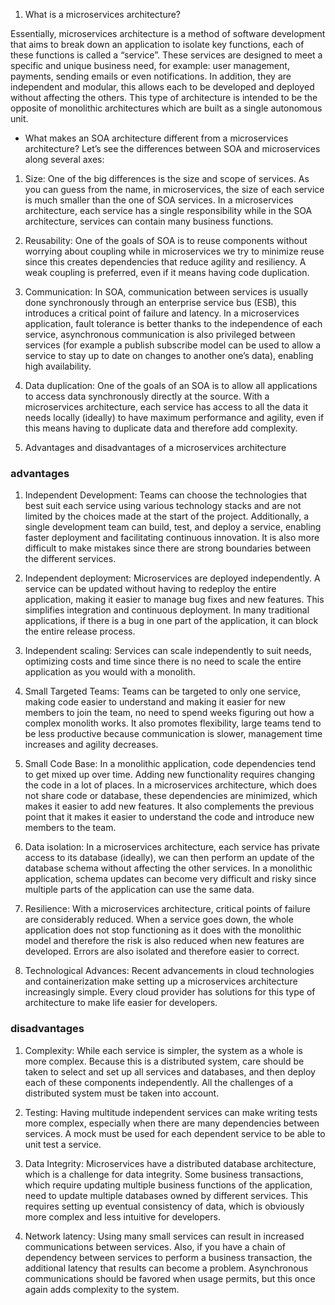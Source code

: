 1. What is a microservices architecture?

Essentially, microservices architecture is a method of software development that aims to break down an application to isolate key functions, each of these functions is called a “service”. 
These services are designed to meet a specific and unique business need, for example: user management, payments, sending emails or even notifications. 
In addition, they are independent and modular, this allows each to be developed and deployed without affecting the others. This type of architecture is intended to be the opposite of monolithic architectures which are built as a single autonomous unit.

- What makes an SOA architecture different from a microservices architecture?
Let’s see the differences between SOA and microservices along several axes:

1. Size: One of the big differences is the size and scope of services. As you can guess from the name, in microservices, the size of each service is much smaller than the one of SOA services. In a microservices architecture, each service has a single responsibility while in the SOA architecture, services can contain many business functions.

2. Reusability: One of the goals of SOA is to reuse components without worrying about coupling while in microservices we try to minimize reuse since this creates dependencies that reduce agility and resiliency. A weak coupling is preferred, even if it means having code duplication.

3. Communication: In SOA, communication between services is usually done synchronously through an enterprise service bus (ESB), this introduces a critical point of failure and latency. In a microservices application, fault tolerance is better thanks to the independence of each service, asynchronous communication is also privileged between services (for example a publish subscribe model can be used to allow a service to stay up to date on changes to another one’s data), enabling high availability.

4. Data duplication: One of the goals of an SOA is to allow all applications to access data synchronously directly at the source. With a microservices architecture, each service has access to all the data it needs locally (ideally) to have maximum performance and agility, even if this means having to duplicate data and therefore add complexity.


2. Advantages and disadvantages of a microservices architecture

### advantages

1. Independent Development: Teams can choose the technologies that best suit each service using various technology stacks and are not limited by the choices made at the start of the project. Additionally, a single development team can build, test, and deploy a service, enabling faster deployment and facilitating continuous innovation. It is also more difficult to make mistakes since there are strong boundaries between the different services.

2. Independent deployment: Microservices are deployed independently. A service can be updated without having to redeploy the entire application, making it easier to manage bug fixes and new features. This simplifies integration and continuous deployment. In many traditional applications, if there is a bug in one part of the application, it can block the entire release process.

3. Independent scaling: Services can scale independently to suit needs, optimizing costs and time since there is no need to scale the entire application as you would with a monolith.

4. Small Targeted Teams: Teams can be targeted to only one service, making code easier to understand and making it easier for new members to join the team, no need to spend weeks figuring out how a complex monolith works. It also promotes flexibility, large teams tend to be less productive because communication is slower, management time increases and agility decreases.

5. Small Code Base: In a monolithic application, code dependencies tend to get mixed up over time. Adding new functionality requires changing the code in a lot of places. In a microservices architecture, which does not share code or database, these dependencies are minimized, which makes it easier to add new features. It also complements the previous point that it makes it easier to understand the code and introduce new members to the team.

6. Data isolation: In a microservices architecture, each service has private access to its database (ideally), we can then perform an update of the database schema without affecting the other services. In a monolithic application, schema updates can become very difficult and risky since multiple parts of the application can use the same data.

7. Resilience: With a microservices architecture, critical points of failure are considerably reduced. When a service goes down, the whole application does not stop functioning as it does with the monolithic model and therefore the risk is also reduced when new features are developed. Errors are also isolated and therefore easier to correct.

8. Technological Advances: Recent advancements in cloud technologies and containerization make setting up a microservices architecture increasingly simple. Every cloud provider has solutions for this type of architecture to make life easier for developers.


### disadvantages 

1. Complexity: While each service is simpler, the system as a whole is more complex. Because this is a distributed system, care should be taken to select and set up all services and databases, and then deploy each of these components independently. All the challenges of a distributed system must be taken into account.

2. Testing: Having multitude independent services can make writing tests more complex, especially when there are many dependencies between services. A mock must be used for each dependent service to be able to unit test a service.

3. Data Integrity: Microservices have a distributed database architecture, which is a challenge for data integrity. Some business transactions, which require updating multiple business functions of the application, need to update multiple databases owned by different services. This requires setting up eventual consistency of data, which is obviously more complex and less intuitive for developers.

4. Network latency: Using many small services can result in increased communications between services. Also, if you have a chain of dependency between services to perform a business transaction, the additional latency that results can become a problem. Asynchronous communications should be favored when usage permits, but this once again adds complexity to the system.